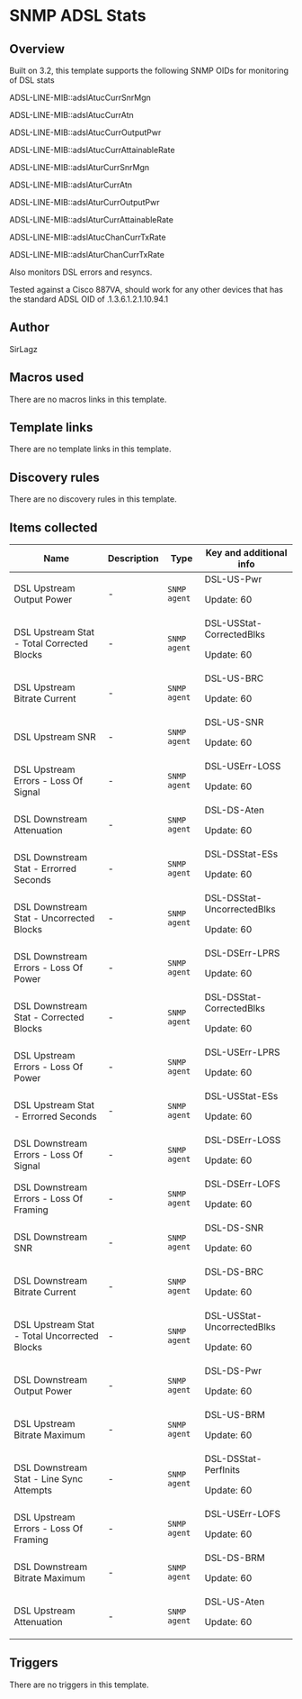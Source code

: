 # SNMP ADSL Stats

## Overview

Built on 3.2, this template supports the following SNMP OIDs for monitoring of DSL stats


 


ADSL-LINE-MIB::adslAtucCurrSnrMgn


ADSL-LINE-MIB::adslAtucCurrAtn


ADSL-LINE-MIB::adslAtucCurrOutputPwr


ADSL-LINE-MIB::adslAtucCurrAttainableRate


ADSL-LINE-MIB::adslAturCurrSnrMgn


ADSL-LINE-MIB::adslAturCurrAtn


ADSL-LINE-MIB::adslAturCurrOutputPwr


ADSL-LINE-MIB::adslAturCurrAttainableRate


ADSL-LINE-MIB::adslAtucChanCurrTxRate


ADSL-LINE-MIB::adslAturChanCurrTxRate


 


Also monitors DSL errors and resyncs.


Tested against a Cisco 887VA, should work for any other devices that has the standard ADSL OID of .1.3.6.1.2.1.10.94.1



## Author

SirLagz

## Macros used

There are no macros links in this template.

## Template links

There are no template links in this template.

## Discovery rules

There are no discovery rules in this template.

## Items collected

|Name|Description|Type|Key and additional info|
|----|-----------|----|----|
|DSL Upstream Output Power|<p>-</p>|`SNMP agent`|DSL-US-Pwr<p>Update: 60</p>|
|DSL Upstream Stat - Total Corrected Blocks|<p>-</p>|`SNMP agent`|DSL-USStat-CorrectedBlks<p>Update: 60</p>|
|DSL Upstream Bitrate Current|<p>-</p>|`SNMP agent`|DSL-US-BRC<p>Update: 60</p>|
|DSL Upstream SNR|<p>-</p>|`SNMP agent`|DSL-US-SNR<p>Update: 60</p>|
|DSL Upstream Errors - Loss Of Signal|<p>-</p>|`SNMP agent`|DSL-USErr-LOSS<p>Update: 60</p>|
|DSL Downstream Attenuation|<p>-</p>|`SNMP agent`|DSL-DS-Aten<p>Update: 60</p>|
|DSL Downstream Stat - Errorred Seconds|<p>-</p>|`SNMP agent`|DSL-DSStat-ESs<p>Update: 60</p>|
|DSL Downstream Stat - Uncorrected Blocks|<p>-</p>|`SNMP agent`|DSL-DSStat-UncorrectedBlks<p>Update: 60</p>|
|DSL Downstream Errors - Loss Of Power|<p>-</p>|`SNMP agent`|DSL-DSErr-LPRS<p>Update: 60</p>|
|DSL Downstream Stat - Corrected Blocks|<p>-</p>|`SNMP agent`|DSL-DSStat-CorrectedBlks<p>Update: 60</p>|
|DSL Upstream Errors - Loss Of Power|<p>-</p>|`SNMP agent`|DSL-USErr-LPRS<p>Update: 60</p>|
|DSL Upstream Stat - Errorred Seconds|<p>-</p>|`SNMP agent`|DSL-USStat-ESs<p>Update: 60</p>|
|DSL Downstream Errors - Loss Of Signal|<p>-</p>|`SNMP agent`|DSL-DSErr-LOSS<p>Update: 60</p>|
|DSL Downstream Errors - Loss Of Framing|<p>-</p>|`SNMP agent`|DSL-DSErr-LOFS<p>Update: 60</p>|
|DSL Downstream SNR|<p>-</p>|`SNMP agent`|DSL-DS-SNR<p>Update: 60</p>|
|DSL Downstream Bitrate Current|<p>-</p>|`SNMP agent`|DSL-DS-BRC<p>Update: 60</p>|
|DSL Upstream Stat - Total Uncorrected Blocks|<p>-</p>|`SNMP agent`|DSL-USStat-UncorrectedBlks<p>Update: 60</p>|
|DSL Downstream Output Power|<p>-</p>|`SNMP agent`|DSL-DS-Pwr<p>Update: 60</p>|
|DSL Upstream Bitrate Maximum|<p>-</p>|`SNMP agent`|DSL-US-BRM<p>Update: 60</p>|
|DSL Downstream Stat - Line Sync Attempts|<p>-</p>|`SNMP agent`|DSL-DSStat-PerfInits<p>Update: 60</p>|
|DSL Upstream Errors - Loss Of Framing|<p>-</p>|`SNMP agent`|DSL-USErr-LOFS<p>Update: 60</p>|
|DSL Downstream Bitrate Maximum|<p>-</p>|`SNMP agent`|DSL-DS-BRM<p>Update: 60</p>|
|DSL Upstream Attenuation|<p>-</p>|`SNMP agent`|DSL-US-Aten<p>Update: 60</p>|
## Triggers

There are no triggers in this template.

